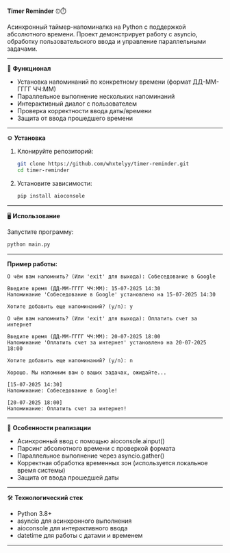 **Timer Reminder** ⏰⏱️

Асинхронный таймер-напоминалка на Python с поддержкой абсолютного времени. Проект демонстрирует работу с asyncio, обработку пользовательского ввода и управление параллельными задачами.

--------------------------------------------------------------
🚀 **Функционал**
- Установка напоминаний по конкретному времени (формат ДД-ММ-ГГГГ ЧЧ:ММ)
- Параллельное выполнение нескольких напоминаний
- Интерактивный диалог с пользователем
- Проверка корректности ввода даты/времени
- Защита от ввода прошедшего времени
--------------------------------------------------------------
⚙️ **Установка**
1. Клонируйте репозиторий:
   ```bash
   git clone https://github.com/whxtelyy/timer-reminder.git
   cd timer-reminder
   ```

2. Установите зависимости:
   ```bash
   pip install aioconsole
   ```
--------------------------------------------------------------
🖥️ **Использование**

Запустите программу:
   ```bash
   python main.py
   ```
--------------------------------------------------------------
**Пример работы:**
```
О чём вам напомнить? (Или 'exit' для выхода): Собеседование в Google

Введите время (ДД-ММ-ГГГГ ЧЧ:ММ): 15-07-2025 14:30
Напоминание 'Собеседование в Google' установлено на 15-07-2025 14:30

Хотите добавить еще напоминаний? (y/n): y

О чём вам напомнить? (Или 'exit' для выхода): Оплатить счет за интернет

Введите время (ДД-ММ-ГГГГ ЧЧ:ММ): 20-07-2025 18:00
Напоминание 'Оплатить счет за интернет' установлено на 20-07-2025 18:00

Хотите добавить еще напоминаний? (y/n): n

Хорошо. Мы напомним вам о ваших задачах, ожидайте...

[15-07-2025 14:30]
Напоминание: Собеседование в Google!

[20-07-2025 18:00] 
Напоминание: Оплатить счет за интернет!
```
--------------------------------------------------------------
📝 **Особенности реализации**
- Асинхронный ввод с помощью aioconsole.ainput()
- Парсинг абсолютного времени с проверкой формата
- Параллельное выполнение через asyncio.gather()
- Корректная обработка временных зон (используется локальное время системы)
- Защита от ввода прошедшей даты

--------------------------------------------------------------
🛠 **Технологический стек**
- Python 3.8+
- asyncio для асинхронного выполнения
- aioconsole для интерактивного ввода
- datetime для работы с датами и временем

--------------------------------------------------------------
